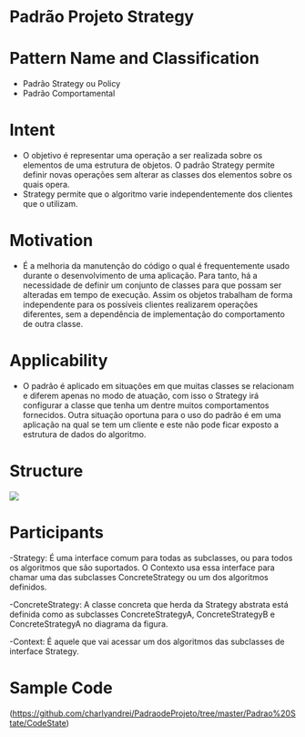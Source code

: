 # Padrão Projeto Strategy
# Pattern Name and Classification
- Padrão Strategy ou Policy
- Padrão Comportamental

# Intent
  - O objetivo é representar uma operação a ser realizada sobre os elementos de uma estrutura de objetos. O padrão Strategy permite definir novas operações sem alterar as classes dos elementos sobre os quais opera.
  - Strategy permite que o algoritmo varie independentemente dos clientes que o utilizam.
  
# Motivation
  
  - É a melhoria da manutenção do código o qual é frequentemente usado durante o desenvolvimento de uma aplicação. Para tanto, há a necessidade de definir um conjunto de classes para que possam ser alteradas em tempo de execução. Assim os objetos trabalham de forma independente para os possíveis clientes realizarem operações diferentes, sem a dependência de implementação do comportamento de outra classe.
 
 # Applicability
  - O padrão é aplicado em situações em que muitas classes se relacionam e diferem apenas no modo de atuação, com isso o Strategy irá configurar a classe que tenha um dentre muitos comportamentos fornecidos. Outra situação oportuna para o uso do padrão é em uma aplicação na qual se tem um cliente e este não pode ficar exposto a estrutura de dados do algoritmo.
  
  # Structure 
  
  ![](https://i1.wp.com/videos.web-03.net/artigos/Higor_Medeiros/PadraoStrategy/PadraoStrategy1.jpg)
  
  # Participants
  
   -Strategy: É uma interface comum para todas as subclasses, ou para todos os algoritmos que são suportados. O Contexto usa essa interface para chamar uma das subclasses ConcreteStrategy ou um dos algoritmos definidos.
   
   -ConcreteStrategy: A classe concreta que herda da Strategy abstrata está definida como as subclasses ConcreteStrategyA, ConcreteStrategyB e ConcreteStrategyA no diagrama da figura.
   
   -Context: É aquele que vai acessar um dos algoritmos das subclasses de interface Strategy.
   
  # Sample Code 
  
  (https://github.com/charlyandrei/PadraodeProjeto/tree/master/Padrao%20State/CodeState)
